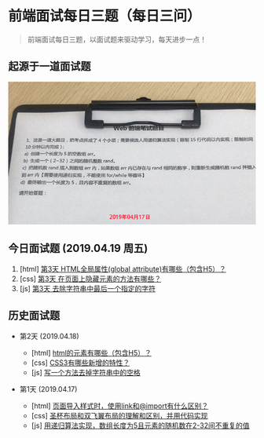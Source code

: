 # 前端面试每日三题（每日三问）

> 前端面试每日三题，以面试题来驱动学习，每天进步一点！

## 起源于一道面试题
![起源图](resource/images/begin.jpg)

## 今日面试题 (2019.04.19 周五)
1. [html] [第3天 HTML全局属性(global attribute)有哪些（包含H5）？](https://github.com/haizhilin2013/interview/issues/7)
2. [css] [第3天 在页面上隐藏元素的方法有哪些？](https://github.com/haizhilin2013/interview/issues/8)
3. [js] [第3天 去除字符串中最后一个指定的字符](https://github.com/haizhilin2013/interview/issues/9)

## 历史面试题
- 第2天 (2019.04.18)
    - [html] [html的元素有哪些（包含H5）？](https://github.com/haizhilin2013/interview/issues/4)
    - [css] [CSS3有哪些新增的特性？](https://github.com/haizhilin2013/interview/issues/5)
    - [js] [写一个方法去掉字符串中的空格](https://github.com/haizhilin2013/interview/issues/6)

- 第1天 (2019.04.17)
    - [html] [页面导入样式时，使用link和@import有什么区别？](https://github.com/haizhilin2013/interview/issues/1)
    - [css] [圣杯布局和双飞翼布局的理解和区别，并用代码实现](https://github.com/haizhilin2013/interview/issues/2)
    - [js] [用递归算法实现，数组长度为5且元素的随机数在2-32间不重复的值](https://github.com/haizhilin2013/interview/issues/3)



